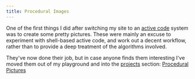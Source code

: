 ```yaml
---
title: Procedural Images
---
```


One of the first things I did after switching my site to an
[active code](/projects/activecode/) system was to create some pretty pictures.
These were mainly an excuse to experiment with shell-based active code, and work
out a decent workflow, rather than to provide a deep treatment of the algorithms
involved.

They've now done their job, but in case anyone finds them interesting I've moved
them out of my playground and into the [projects](/projects/) section:
[Procedural Pictures](/projects/procedural/)
